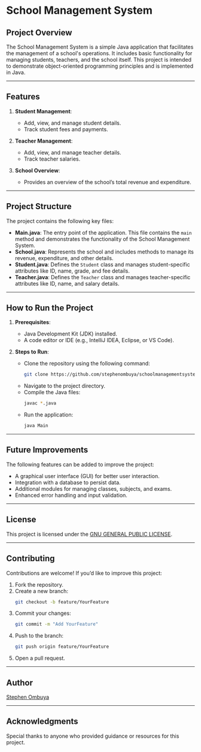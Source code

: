# School Management System

## Project Overview
The School Management System is a simple Java application that facilitates the management of a school's operations. It includes basic functionality for managing students, teachers, and the school itself. This project is intended to demonstrate object-oriented programming principles and is implemented in Java.

---

## Features
1. **Student Management**:
   - Add, view, and manage student details.
   - Track student fees and payments.

2. **Teacher Management**:
   - Add, view, and manage teacher details.
   - Track teacher salaries.

3. **School Overview**:
   - Provides an overview of the school’s total revenue and expenditure.

---

## Project Structure
The project contains the following key files:

- **Main.java**: The entry point of the application. This file contains the `main` method and demonstrates the functionality of the School Management System.
- **School.java**: Represents the school and includes methods to manage its revenue, expenditure, and other details.
- **Student.java**: Defines the `Student` class and manages student-specific attributes like ID, name, grade, and fee details.
- **Teacher.java**: Defines the `Teacher` class and manages teacher-specific attributes like ID, name, and salary details.

---

## How to Run the Project
1. **Prerequisites**:
   - Java Development Kit (JDK) installed.
   - A code editor or IDE (e.g., IntelliJ IDEA, Eclipse, or VS Code).

2. **Steps to Run**:
   - Clone the repository using the following command:
     ```bash
     git clone https://github.com/stephenombuya/schoolmanagementsystem/tree/main
     ```
   - Navigate to the project directory.
   - Compile the Java files:
     ```bash
     javac *.java
     ```
   - Run the application:
     ```bash
     java Main
     ```

---

## Future Improvements
The following features can be added to improve the project:
- A graphical user interface (GUI) for better user interaction.
- Integration with a database to persist data.
- Additional modules for managing classes, subjects, and exams.
- Enhanced error handling and input validation.

---

## License
This project is licensed under the [GNU GENERAL PUBLIC LICENSE](LICENSE).

---

## Contributing
Contributions are welcome! If you’d like to improve this project:
1. Fork the repository.
2. Create a new branch:
   ```bash
   git checkout -b feature/YourFeature
   ```
3. Commit your changes:
   ```bash
   git commit -m "Add YourFeature"
   ```
4. Push to the branch:
   ```bash
   git push origin feature/YourFeature
   ```
5. Open a pull request.

---

## Author
[Stephen Ombuya](https://github.com/stephenombuya)

---

## Acknowledgments
Special thanks to anyone who provided guidance or resources for this project.
